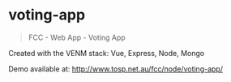 # voting-app

> FCC - Web App - Voting App

Created with the VENM stack: Vue, Express, Node, Mongo

Demo available at: http://www.tosp.net.au/fcc/node/voting-app/
